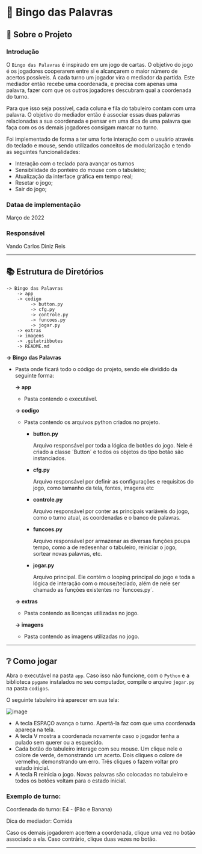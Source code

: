 # 🎲 Bingo das Palavras
## 🔎 Sobre o Projeto
### Introdução
O `Bingo das Palavras` é inspirado em um jogo de cartas. O objetivo do jogo é os jogadores cooperarem entre si e alcançarem o maior número de acertos possíveis.
A cada turno um jogador vira o mediador da partida. Este mediador então recebe uma coordenada, e precisa com apenas uma palavra, fazer com que os outros jogadores descubram qual a coordenada do turno.   

Para que isso seja possível, cada coluna e fila do tabuleiro contam com uma palavra. O objetivo do mediador então é associar essas duas palavras relacionadas a sua coordenada e pensar em uma dica de uma palavra que faça com os os demais jogadores consigam marcar no turno. 

Foi implementado de forma a ter uma forte interação com o usuário através do teclado e mouse, sendo utilizados conceitos de modularização e tendo as seguintes funcionalidades:

* Interação com o teclado para avançar os turnos
* Sensibilidade do ponteiro do mouse com o tabuleiro;
* Atualização da interface gráfica em tempo real;
* Resetar o jogo;
* Sair do jogo;

### Dataa de implementação
Março de 2022

### Responsável
Vando Carlos Diniz Reis

---
## 📚 Estrutura de Diretórios 
```
-> Bingo das Palavras
    -> app
    -> codigo
         -> button.py
         -> cfg.py
         -> controle.py
         -> funcoes.py
         -> jogar.py
    -> extras
    -> imagens
    -> .gitatribbutes
    -> README.md
```
__-> Bingo das Palavras__
- Pasta onde ficará todo o código do projeto, sendo ele dividido da seguinte forma:

  __-> app__
  - Pasta contendo o executável.
  
  __-> codigo__
  - Pasta contendo os arquivos python criados no projeto.
  
    - __button.py__
    
      Arquivo responsável por toda a lógica de botões do jogo. Nele é criado a classe ´Button´ e todos os objetos do tipo botão são instanciados. 
      
    - __cfg.py__
    
      Arquivo responsável por definir as configurações e requisitos do jogo, como tamanho da tela, fontes, imagens etc
      
    - __controle.py__
    
      Arquivo responsável por conter as principais variáveis do jogo, como o turno atual, as coordenadas e o banco de palavras.
      
    - __funcoes.py__
    
      Arquivo responsável por armazenar as diversas funções poupa tempo, como a de redesenhar o tabuleiro, reiniciar o jogo, sortear novas palavras, etc.
      
    - **jogar.py**
    
      Arquivo principal. Ele contém o looping principal do jogo e toda a lógica de interação com o mouse/teclado, além de nele ser chamado as funções existentes no ´funcoes.py´.
      
  __-> extras__
  - Pasta contendo as licenças utilizadas no jogo.
  
  __-> imagens__
  - Pasta contendo as imagens utilizadas no jogo.


---
## ❔ Como jogar
Abra o executável na pasta `app`. Caso isso não funcione, com o `Python` e a biblioteca `pygame` instalados no seu computador, compile o arquivo `jogar.py` na pasta `codigos`.

O seguinte tabuleiro irá aparecer em sua tela: 

![image](https://user-images.githubusercontent.com/53914839/157916241-616d5cea-104e-43d2-a419-3453ed507b93.png)

- A tecla ESPAÇO avança o turno. Apertá-la faz com que uma coordenada apareça na tela.
- A tecla V mostra a coordenada novamente caso o jogador tenha a pulado sem querer ou a esquecido.
- Cada botão do tabuleiro interage com seu mouse. Um clique nele o colore de verde, demonstrando um acerto. Dois cliques o colore de vermelho, demonstrando um erro. Três cliques o fazem voltar pro estado inicial.
- A tecla R reinicia o jogo. Novas palavras são colocadas no tabuleiro e todos os botões voltam para o estado inicial.

### Exemplo de turno:
Coordenada do turno: E4 - (Pão e Banana)

Dica do mediador: Comida

Caso os demais jogadorem acertem a coordenada, clique uma vez no botão associado a ela. Caso contrário, clique duas vezes no botão.

---
